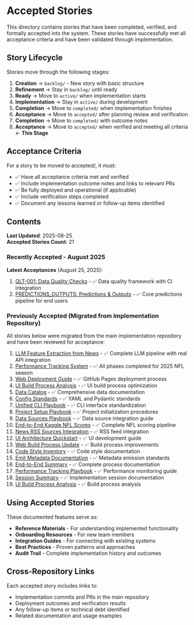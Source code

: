 # Accepted Stories

This directory contains stories that have been completed, verified, and formally accepted into the system. These stories have successfully met all acceptance criteria and have been validated through implementation.

## Story Lifecycle

Stories move through the following stages:
1. **Creation** → `backlog/` - New story with basic structure
2. **Refinement** → Stay in `backlog/` until ready
3. **Ready** → Move to `active/` when implementation starts
4. **Implementation** → Stay in `active/` during development
5. **Completion** → Move to `completed/` when implementation finishes
6. **Acceptance** → Move to `accepted/` after planning review and verification
4. **Completion** → Move to `completed/` with outcome notes
5. **Acceptance** → Move to `accepted/` when verified and meeting all criteria ← **This Stage**

## Acceptance Criteria

For a story to be moved to accepted/, it must:
- ✅ Have all acceptance criteria met and verified
- ✅ Include implementation outcome notes and links to relevant PRs
- ✅ Be fully deployed and operational (if applicable)
- ✅ Include verification steps completed
- ✅ Document any lessons learned or follow-up items identified

## Contents

**Last Updated**: 2025-08-25  
**Accepted Stories Count**: 21

### Recently Accepted - August 2025

**Latest Acceptances** (August 25, 2025):
1. [QLT-001: Data Quality Checks](./QLT-001-data-quality-checks.md) - ✅ Data quality framework with CI integration
2. [PREDICTIONS_OUTPUTS: Predictions & Outputs](./PREDICTIONS_OUTPUTS.md) - ✅ Core predictions pipeline for end users

### Previously Accepted (Migrated from Implementation Repository)

All stories below were migrated from the main implementation repository and have been reviewed for acceptance:

1. [LLM Feature Extraction from News](./LLM_FEATURE_EXTRACTION_FROM_NEWS.md) - ✅ Complete LLM pipeline with real API integration
2. [Performance Tracking System](./PERFORMANCE_TRACKING_FINAL.md) - ✅ All phases completed for 2025 NFL season
3. [Web Deployment Guide](./WEB_DEPLOYMENT_GUIDE.md) - ✅ GitHub Pages deployment process
4. [UI Build Process Analysis](./UI_BUILD_PROCESS_ANALYSIS.md) - ✅ UI build process optimization
5. [Data Catalog](./DATA_CATALOG.md) - ✅ Comprehensive data documentation
6. [Config Standards](./CONFIG_STANDARDS_YAML_PYDANTIC.md) - ✅ YAML and Pydantic standards
7. [Unified CLI Playbook](./PLAYBOOK_UNIFIED_CLI.md) - ✅ CLI interface standardization
8. [Project Setup Playbook](./PLAYBOOK_PROJECT_SETUP.md) - ✅ Project initialization procedures
9. [Data Sources Playbook](./PLAYBOOK_DATA_SOURCES.md) - ✅ Data source integration guide
10. [End-to-End Kaggle NFL Scores](./END_TO_END_KAGGLE_NFL_SCORES.md) - ✅ Complete NFL scoring pipeline
11. [News RSS Sources Integration](./NEWS_RSS_SOURCES_INTEGRATION.md) - ✅ RSS feed integration
12. [UI Architecture Quickstart](./UI_ARCHITECTURE_QUICKSTART.md) - ✅ UI development guide
13. [Web Build Process Update](./WEB_BUILD_PROCESS_UPDATE.md) - ✅ Build process improvements
14. [Code Style Inventory](./CODE_STYLE_INVENTORY.md) - ✅ Code style documentation
15. [Emit Metadata Documentation](./EMIT_METADATA_DOC.md) - ✅ Metadata emission standards
16. [End-to-End Summary](./END_TO_END_SUMMARY.md) - ✅ Complete process documentation
17. [Performance Tracking Playbook](./PLAYBOOK_PERFORMANCE_TRACKING.md) - ✅ Performance monitoring guide
18. [Session Summary](./SESSION_SUMMARY.md) - ✅ Implementation session documentation
19. [UI Build Process Analysis](./UI_BUILD_PROCESS_ANALYSIS.md) - ✅ Build process analysis

## Using Accepted Stories

These documented features serve as:
- **Reference Materials** - For understanding implemented functionality
- **Onboarding Resources** - For new team members
- **Integration Guides** - For connecting with existing systems
- **Best Practices** - Proven patterns and approaches
- **Audit Trail** - Complete implementation history and outcomes

## Cross-Repository Links

Each accepted story includes links to:
- Implementation commits and PRs in the main repository
- Deployment outcomes and verification results
- Any follow-up items or technical debt identified
- Related documentation and usage examples
